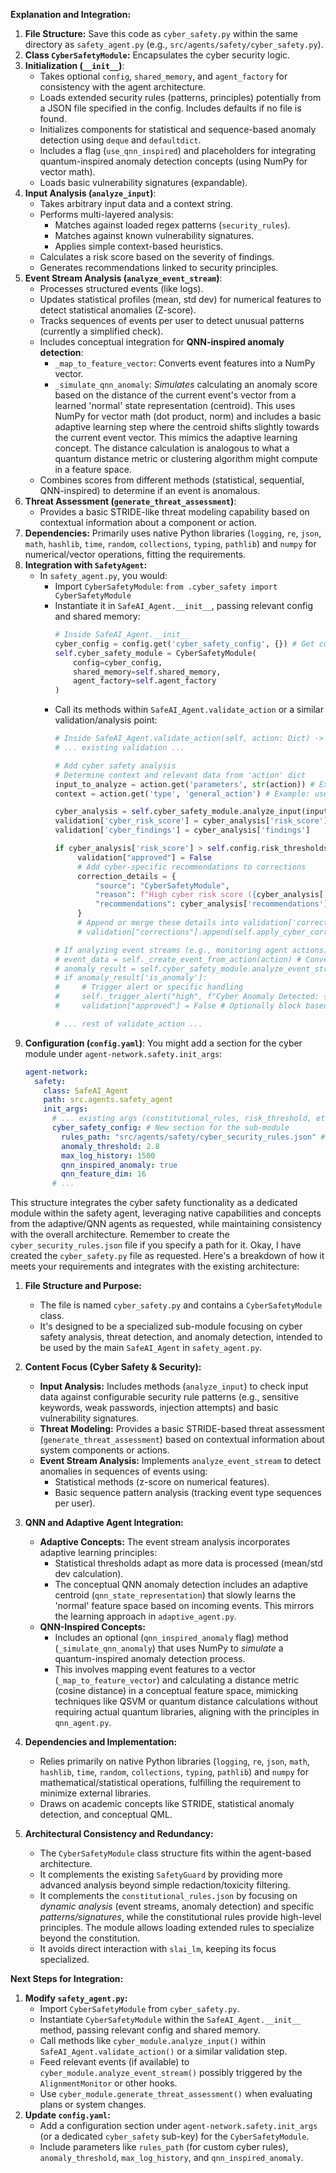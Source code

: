 **Explanation and Integration:**

1.  **File Structure:** Save this code as `cyber_safety.py` within the same directory as `safety_agent.py` (e.g., `src/agents/safety/cyber_safety.py`).
2.  **Class `CyberSafetyModule`:** Encapsulates the cyber security logic.
3.  **Initialization (`__init__`)**:
    * Takes optional `config`, `shared_memory`, and `agent_factory` for consistency with the agent architecture.
    * Loads extended security rules (patterns, principles) potentially from a JSON file specified in the config. Includes defaults if no file is found.
    * Initializes components for statistical and sequence-based anomaly detection using `deque` and `defaultdict`.
    * Includes a flag (`use_qnn_inspired`) and placeholders for integrating quantum-inspired anomaly detection concepts (using NumPy for vector math).
    * Loads basic vulnerability signatures (expandable).
4.  **Input Analysis (`analyze_input`)**:
    * Takes arbitrary input data and a context string.
    * Performs multi-layered analysis:
        * Matches against loaded regex patterns (`security_rules`).
        * Matches against known vulnerability signatures.
        * Applies simple context-based heuristics.
    * Calculates a risk score based on the severity of findings.
    * Generates recommendations linked to security principles.
5.  **Event Stream Analysis (`analyze_event_stream`)**:
    * Processes structured events (like logs).
    * Updates statistical profiles (mean, std dev) for numerical features to detect statistical anomalies (Z-score).
    * Tracks sequences of events per user to detect unusual patterns (currently a simplified check).
    * Includes conceptual integration for **QNN-inspired anomaly detection**:
        * `_map_to_feature_vector`: Converts event features into a NumPy vector.
        * `_simulate_qnn_anomaly`: *Simulates* calculating an anomaly score based on the distance of the current event's vector from a learned 'normal' state representation (centroid). This uses NumPy for vector math (dot product, norm) and includes a basic adaptive learning step where the centroid shifts slightly towards the current event vector. This mimics the adaptive learning concept. The distance calculation is analogous to what a quantum distance metric or clustering algorithm might compute in a feature space.
    * Combines scores from different methods (statistical, sequential, QNN-inspired) to determine if an event is anomalous.
6.  **Threat Assessment (`generate_threat_assessment`)**:
    * Provides a basic STRIDE-like threat modeling capability based on contextual information about a component or action.
7.  **Dependencies:** Primarily uses native Python libraries (`logging`, `re`, `json`, `math`, `hashlib`, `time`, `random`, `collections`, `typing`, `pathlib`) and `numpy` for numerical/vector operations, fitting the requirements.
8.  **Integration with `SafetyAgent`:**
    * In `safety_agent.py`, you would:
        * Import `CyberSafetyModule`: `from .cyber_safety import CyberSafetyModule`
        * Instantiate it in `SafeAI_Agent.__init__`, passing relevant config and shared memory:
            ```python
            # Inside SafeAI_Agent.__init__
            cyber_config = config.get('cyber_safety_config', {}) # Get config from main agent config
            self.cyber_safety_module = CyberSafetyModule(
                config=cyber_config,
                shared_memory=self.shared_memory,
                agent_factory=self.agent_factory
            )
            ```
        * Call its methods within `SafeAI_Agent.validate_action` or a similar validation/analysis point:
            ```python
            # Inside SafeAI_Agent.validate_action(self, action: Dict) -> Dict:
            # ... existing validation ...

            # Add cyber safety analysis
            # Determine context and relevant data from 'action' dict
            input_to_analyze = action.get('parameters', str(action)) # Example: analyze parameters
            context = action.get('type', 'general_action') # Example: use action type as context

            cyber_analysis = self.cyber_safety_module.analyze_input(input_to_analyze, context=context)
            validation['cyber_risk_score'] = cyber_analysis['risk_score']
            validation['cyber_findings'] = cyber_analysis['findings']

            if cyber_analysis['risk_score'] > self.config.risk_thresholds.get("security", 0.1): # Use security threshold
                 validation["approved"] = False
                 # Add cyber-specific recommendations to corrections
                 correction_details = {
                     "source": "CyberSafetyModule",
                     "reason": f"High cyber risk score ({cyber_analysis['risk_score']:.2f})",
                     "recommendations": cyber_analysis['recommendations']
                 }
                 # Append or merge these details into validation['corrections']
                 # validation["corrections"].append(self.apply_cyber_corrections(correction_details)) # Need apply_cyber_corrections logic

            # If analyzing event streams (e.g., monitoring agent actions):
            # event_data = self._create_event_from_action(action) # Convert action to event format
            # anomaly_result = self.cyber_safety_module.analyze_event_stream(event_data)
            # if anomaly_result['is_anomaly']:
            #     # Trigger alert or specific handling
            #     self._trigger_alert("high", f"Cyber Anomaly Detected: {anomaly_result['reason']}")
            #     validation["approved"] = False # Optionally block based on anomaly

            # ... rest of validate_action ...
            ```
9.  **Configuration (`config.yaml`)**: You might add a section for the cyber module under `agent-network.safety.init_args`:
    ```yaml
    agent-network:
      safety:
        class: SafeAI_Agent
        path: src.agents.safety_agent
        init_args:
          # ... existing args (constitutional_rules, risk_threshold, etc.) ...
          cyber_safety_config: # New section for the sub-module
            rules_path: "src/agents/safety/cyber_security_rules.json" # Optional extended rules
            anomaly_threshold: 2.8
            max_log_history: 1500
            qnn_inspired_anomaly: true
            qnn_feature_dim: 16
          # ...
    ```

This structure integrates the cyber safety functionality as a dedicated module within the safety agent, leveraging native capabilities and concepts from the adaptive/QNN agents as requested, while maintaining consistency with the overall architecture. Remember to create the `cyber_security_rules.json` file if you specify a path for it.
Okay, I have created the `cyber_safety.py` file as requested. Here's a breakdown of how it meets your requirements and integrates with the existing architecture:

1.  **File Structure and Purpose:**
    * The file is named `cyber_safety.py` and contains a `CyberSafetyModule` class.
    * It's designed to be a specialized sub-module focusing on cyber safety analysis, threat detection, and anomaly detection, intended to be used by the main `SafeAI_Agent` in `safety_agent.py`.

2.  **Content Focus (Cyber Safety & Security):**
    * **Input Analysis:** Includes methods (`analyze_input`) to check input data against configurable security rule patterns (e.g., sensitive keywords, weak passwords, injection attempts) and basic vulnerability signatures.
    * **Threat Modeling:** Provides a basic STRIDE-based threat assessment (`generate_threat_assessment`) based on contextual information about system components or actions.
    * **Event Stream Analysis:** Implements `analyze_event_stream` to detect anomalies in sequences of events using:
        * Statistical methods (z-score on numerical features).
        * Basic sequence pattern analysis (tracking event type sequences per user).

3.  **QNN and Adaptive Agent Integration:**
    * **Adaptive Concepts:** The event stream analysis incorporates adaptive learning principles:
        * Statistical thresholds adapt as more data is processed (mean/std dev calculation).
        * The conceptual QNN anomaly detection includes an adaptive centroid (`qnn_state_representation`) that slowly learns the 'normal' feature space based on incoming events. This mirrors the learning approach in `adaptive_agent.py`.
    * **QNN-Inspired Concepts:**
        * Includes an optional (`qnn_inspired_anomaly` flag) method (`_simulate_qnn_anomaly`) that uses NumPy to *simulate* a quantum-inspired anomaly detection process.
        * This involves mapping event features to a vector (`_map_to_feature_vector`) and calculating a distance metric (cosine distance) in a conceptual feature space, mimicking techniques like QSVM or quantum distance calculations without requiring actual quantum libraries, aligning with the principles in `qnn_agent.py`.

4.  **Dependencies and Implementation:**
    * Relies primarily on native Python libraries (`logging`, `re`, `json`, `math`, `hashlib`, `time`, `random`, `collections`, `typing`, `pathlib`) and `numpy` for mathematical/statistical operations, fulfilling the requirement to minimize external libraries.
    * Draws on academic concepts like STRIDE, statistical anomaly detection, and conceptual QML.

5.  **Architectural Consistency and Redundancy:**
    * The `CyberSafetyModule` class structure fits within the agent-based architecture.
    * It complements the existing `SafetyGuard` by providing more advanced analysis beyond simple redaction/toxicity filtering.
    * It complements the `constitutional_rules.json` by focusing on *dynamic analysis* (event streams, anomaly detection) and specific *patterns/signatures*, while the constitutional rules provide high-level principles. The module allows loading extended rules to specialize beyond the constitution.
    * It avoids direct interaction with `slai_lm`, keeping its focus specialized.

**Next Steps for Integration:**

1.  **Modify `safety_agent.py`:**
    * Import `CyberSafetyModule` from `cyber_safety.py`.
    * Instantiate `CyberSafetyModule` within the `SafeAI_Agent.__init__` method, passing relevant config and shared memory.
    * Call methods like `cyber_module.analyze_input()` within `SafeAI_Agent.validate_action()` or a similar validation step.
    * Feed relevant events (if available) to `cyber_module.analyze_event_stream()` possibly triggered by the `AlignmentMonitor` or other hooks.
    * Use `cyber_module.generate_threat_assessment()` when evaluating plans or system changes.
2.  **Update `config.yaml`:**
    * Add a configuration section under `agent-network.safety.init_args` (or a dedicated `cyber_safety` sub-key) for the `CyberSafetyModule`.
    * Include parameters like `rules_path` (for custom cyber rules), `anomaly_threshold`, `max_log_history`, and `qnn_inspired_anomaly`.
